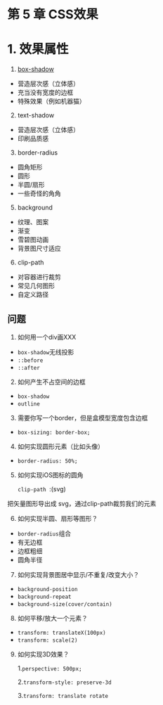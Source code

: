 # 第 5 章 CSS效果

# 1. 效果属性

1. [box-shadow](https://developer.mozilla.org/zh-CN/docs/Web/CSS/box-shadow)
- 营造层次感（立体感）
- 充当没有宽度的边框
- 特殊效果（例如机器猫）
2. text-shadow
- 营造层次感（立体感）
- 印刷品质感
3. border-radius
- 圆角矩形
- 圆形
- 半圆/扇形
- 一些奇怪的角角
5. background
- 纹理、图案
- 渐变
- 雪碧图动画
- 背景图尺寸适应

6. clip-path
- 对容器进行裁剪
- 常见几何图形
- 自定义路径


## 问题
1. 如何用一个div画XXX
- `box-shadow`无线投影
- `::before`
- `::after`
2. 如何产生不占空间的边框
- `box-shadow`
- `outline`
3. 需要你写一个border，但是盒模型宽度包含边框

- `box-sizing: border-box;`

4. 如何实现圆形元素（比如头像）

- `border-radius: 50%;`

5. 如何实现iOS图标的圆角

	 `clip-path	`:(svg)

  把矢量图形导出成 svg，通过clip-path裁剪我们的元素

6. 如何实现半圆、扇形等图形？

- `border-radius`组合
- 有无边框
- 边框粗细
- 圆角半径

7. 如何实现背景图居中显示/不重复/改变大小？

- `background-position`
- `background-repeat`
- `background-size(cover/contain)`

8. 如何平移/放大一个元素？

- `transform: translateX(100px)`
- `transform: scale(2)`

9. 如何实现3D效果？

   1.`perspective: 500px;`

   2.`transform-style: preserve-3d `

   3.`transform: translate rotate`